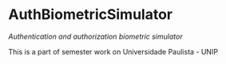 # AuthBiometricSimulator
*Authentication and authorization biometric simulator*

This is a part of semester work on Universidade Paulista - UNIP
